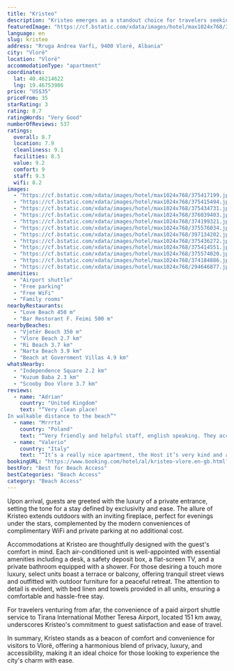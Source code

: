 ```yaml
---
title: "Kristeo"
description: "Kristeo emerges as a standout choice for travelers seeking comfort and convenience in the heart of Vlorë."
featuredImage: "https://cf.bstatic.com/xdata/images/hotel/max1024x768/375417199.jpg?k=f172e804c8a9c1fd17307b3e7e825a0422dcaab4f2fe8eadaced44a01d8a5b3d&o=&hp=1"
language: en
slug: kristeo
address: "Rruga Andrea Varfi, 9400 Vlorë, Albania"
city: "Vlorë"
location: "Vlorë"
accommodationType: "apartment"
coordinates:
  lat: 40.46214622
  lng: 19.46753986
price: "US$35"
priceFrom: 35
starRating: 3
rating: 8.7
ratingWords: "Very Good"
numberOfReviews: 537
ratings:
  overall: 8.7
  location: 7.9
  cleanliness: 9.1
  facilities: 8.5
  value: 9.2
  comfort: 9
  staff: 9.3
  wifi: 8.2
images:
  - "https://cf.bstatic.com/xdata/images/hotel/max1024x768/375417199.jpg?k=f172e804c8a9c1fd17307b3e7e825a0422dcaab4f2fe8eadaced44a01d8a5b3d&o=&hp=1"
  - "https://cf.bstatic.com/xdata/images/hotel/max1024x768/375415494.jpg?k=5bd2fe44e479ea3d782f04ddefeede4f640a53dcf6d2e49e3fd374734978166e&o=&hp=1"
  - "https://cf.bstatic.com/xdata/images/hotel/max1024x768/375434731.jpg?k=5e78c97e1991247ed050d224d7645a783b59f4ed4d9896faefdddcc8dc0b4eb5&o=&hp=1"
  - "https://cf.bstatic.com/xdata/images/hotel/max1024x768/376039403.jpg?k=82bb5227ed8ba3db638f0c007006e9e5e673c32673924590e409f52ac53cd88b&o=&hp=1"
  - "https://cf.bstatic.com/xdata/images/hotel/max1024x768/374199321.jpg?k=27d1d794783beca8d0fe760929e70e4b13f5a1e8a06168cbd5df0de07a703093&o=&hp=1"
  - "https://cf.bstatic.com/xdata/images/hotel/max1024x768/375576034.jpg?k=a613b6aa9c7498bfb81243d3405c594815661ba14b3974c72a2d6194b6ab65af&o=&hp=1"
  - "https://cf.bstatic.com/xdata/images/hotel/max1024x768/397134202.jpg?k=eb150407628757d318f4a22f4adf1061a40205ace978f74bced80d51806758fd&o=&hp=1"
  - "https://cf.bstatic.com/xdata/images/hotel/max1024x768/375436272.jpg?k=4ae89155247c1cb77cbf9b0420d306280092bb2ac9efe13afe15add7d99c994c&o=&hp=1"
  - "https://cf.bstatic.com/xdata/images/hotel/max1024x768/375414551.jpg?k=9fb1c3100a0121fc437a0e3cca02c87069c6c2b88d4c5e88a22c6863b139432c&o=&hp=1"
  - "https://cf.bstatic.com/xdata/images/hotel/max1024x768/375574020.jpg?k=77685e3df108b6fe20daa2aaaa80599b8e86b589ca889612bc33c228e8644d67&o=&hp=1"
  - "https://cf.bstatic.com/xdata/images/hotel/max1024x768/374184886.jpg?k=eeb7579733d41ad788b6bcdab26492281a7166963dd36b19bb88d6c9cb5b5bd7&o=&hp=1"
  - "https://cf.bstatic.com/xdata/images/hotel/max1024x768/294646877.jpg?k=8023c27c42b09a8b148abe19e4a59e7271621916d3286ea92872dd1d73514ce2&o=&hp=1"
amenities:
  - "Airport shuttle"
  - "Free parking"
  - "Free WiFi"
  - "Family rooms"
nearbyRestaurants:
  - "Love Beach 450 m"
  - "Bar Restorant F. Feimi 500 m"
nearbyBeaches:
  - "Vjetër Beach 350 m"
  - "Vlore Beach 2.7 km"
  - "Ri Beach 3.7 km"
  - "Narta Beach 3.9 km"
  - "Beach at Government Villas 4.9 km"
whatsNearby:
  - "Independence Square 2.2 km"
  - "Kuzum Baba 2.3 km"
  - "Scooby Doo Vlore 3.7 km"
reviews:
  - name: "Adrian"
    country: "United Kingdom"
    text: "“Very clean place!
In walkable distance to the beach”"
  - name: "Mrrrta"
    country: "Poland"
    text: "“Very friendly and helpful staff, english speaking. They accommodated us late at night and saved us with a clean room.”"
  - name: "Valerio"
    country: "Italy"
    text: "“It’s a really nice apartment, the Host it’s very kind and available to share the tips! The position is good for the beach, few minutes by walk.”"
bookingURL: "https://www.booking.com/hotel/al/kristeo-vlore.en-gb.html?aid=8035640"
bestFor: "Best for Beach Access"
bestCategories: "Beach Access"
category: "Beach Access"
---
```


Upon arrival, guests are greeted with the luxury of a private entrance, setting the tone for a stay defined by exclusivity and ease. The allure of Kristeo extends outdoors with an inviting fireplace, perfect for evenings under the stars, complemented by the modern conveniences of complimentary WiFi and private parking at no additional cost.

Accommodations at Kristeo are thoughtfully designed with the guest's comfort in mind. Each air-conditioned unit is well-appointed with essential amenities including a desk, a safety deposit box, a flat-screen TV, and a private bathroom equipped with a shower. For those desiring a touch more luxury, select units boast a terrace or balcony, offering tranquil street views and outfitted with outdoor furniture for a peaceful retreat. The attention to detail is evident, with bed linen and towels provided in all units, ensuring a comfortable and hassle-free stay.

For travelers venturing from afar, the convenience of a paid airport shuttle service to Tirana International Mother Teresa Airport, located 151 km away, underscores Kristeo's commitment to guest satisfaction and ease of travel.

In summary, Kristeo stands as a beacon of comfort and convenience for visitors to Vlorë, offering a harmonious blend of privacy, luxury, and accessibility, making it an ideal choice for those looking to experience the city's charm with ease.